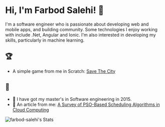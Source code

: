 # Hi, I'm Farbod Salehi! 👋

I'm a software engineer who is passionate about developing web and mobile apps, and building community. Some technologies I enjoy working with include .Net, Angular and Ionic. I'm also interested in developing my skills, particularly in machine learning.

## 🏆
- A simple game from me in Scratch: <a href="https://scratch.mit.edu/projects/1080780801"> Save The City </a>

## 🚀 
- 🔭 I have got my master's in Software engineering in 2015.
- 📝 An article from me: <a href="https://link.springer.com/article/10.1007/s10922-016-9385-9"> A Survey of PSO-Based Scheduling Algorithms in Cloud Computing </a>

![farbod-salehi's Stats](https://github-readme-stats.vercel.app/api?username=farbod-salehi&theme=vue-dark&show_icons=true&hide_border=true&count_private=true)
<!--
## 🚀 About Me

- 🔭  I have got my master's in Software engineering in 2015.
- 📝 I write in-depth, long-form articles on my website [theenthusiast.dev](https://theenthusiast.dev), accumulating over 20k views within just 2 months.
- 🌐 Proud member of the [Hackernoon Blogging Fellowship](https://hackernoon.com/), contributing to the tech community.
- ✍️ Content Writer at [freeCodeCamp](https://www.freecodecamp.org/), gearing up to share valuable insights with the global coding community.

## My Articles
- [JavaScript Engine and Runtime Explained](https://www.freecodecamp.org/news/javascript-engine-and-runtime-explained/)


## Tech Stack
[![My Skills](https://skillicons.dev/icons?i=js,html,css,wasm)](https://skillicons.dev)

## 🌱 Currently Exploring

- 🚀 Learning Full Stack Web Development
  - Exploring the ins and outs of React and Redux for dynamic front-end experiences.
  - Navigating through the world of React Router for seamless page transitions.
  - Styling with Tailwind CSS to create modern and responsive user interfaces.
  - Building server-side applications with Django, a powerful Python web framework.
  - Diving into PostgreSQL for efficient and scalable database management.

 ## 🏆 Achievements

- 🌟 Completed Hacktoberfest 2023 - Contributed to open source projects and celebrated the spirit of collaboration.


## 📬 Get in Touch

- Connect with me on [Twitter](https://twitter.com/introvertedbot)
- Read more of my articles on [theenthusiast.dev](https://theenthusiast.dev)

Thanks for stopping by! Let's connect and explore the fascinating world of technology together. 🚀





Here are some ideas to get you started:

- 🔭 I’m currently working on ...
- 🌱 I’m currently learning ...
- 👯 I’m looking to collaborate on ...
- 🤔 I’m looking for help with ...
- 💬 Ask me about ...
- 📫 How to reach me: ...
- 😄 Pronouns: ...
- ⚡ Fun fact: ...
-->
